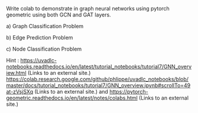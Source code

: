 Write colab to demonstrate in graph neural networks using pytorch geometric using both GCN and GAT layers.
 

a) Graph Classification Problem

b) Edge Prediction Problem

c) Node Classification Problem

 

Hint :  https://uvadlc-notebooks.readthedocs.io/en/latest/tutorial_notebooks/tutorial7/GNN_overview.html (Links to an external site.)  https://colab.research.google.com/github/phlippe/uvadlc_notebooks/blob/master/docs/tutorial_notebooks/tutorial7/GNN_overview.ipynb#scrollTo=49at-zVsjSXq (Links to an external site.)  and https://pytorch-geometric.readthedocs.io/en/latest/notes/colabs.html (Links to an external site.) 
